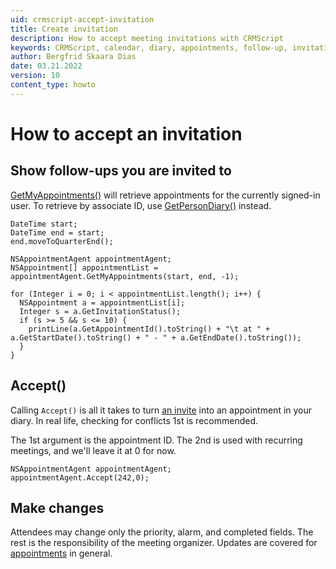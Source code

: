 ```yaml
---
uid: crmscript-accept-invitation
title: Create invitation
description: How to accept meeting invitations with CRMScript
keywords: CRMScript, calendar, diary, appointments, follow-up, invitation
author: Bergfrid Skaara Dias
date: 03.21.2022
version: 10
content_type: howto
---
```


# How to accept an invitation

## Show follow-ups you are invited to

[GetMyAppointments()][2] will retrieve appointments for the currently signed-in user. To retrieve by associate ID, use [GetPersonDiary()][3] instead.

```crmscript!
DateTime start;
DateTime end = start;
end.moveToQuarterEnd();

NSAppointmentAgent appointmentAgent;
NSAppointment[] appointmentList = appointmentAgent.GetMyAppointments(start, end, -1);

for (Integer i = 0; i < appointmentList.length(); i++) {
  NSAppointment a = appointmentList[i];
  Integer s = a.GetInvitationStatus();
  if (s >= 5 && s <= 10) {
    printLine(a.GetAppointmentId().toString() + "\t at " + a.GetStartDate().toString() + " - " + a.GetEndDate().toString());
  }
}
```

## Accept()

Calling `Accept()` is all it takes to turn [an invite][4] into an appointment in your diary. In real life, checking for conflicts 1st is recommended.

The 1st argument is the appointment ID. The 2nd is used with recurring meetings, and we'll leave it at 0 for now.

```crmscript
NSAppointmentAgent appointmentAgent;
appointmentAgent.Accept(242,0);
```

## Make changes

Attendees may change only the priority, alarm, and completed fields. The rest is the responsibility of the meeting organizer. Updates are covered for [appointments][1] in general.

<!-- Referenced links -->
[1]: update-appointment.md
[2]: <xref:CRMScript.NetServer.NSAppointmentAgent.GetMyAppointments(Integer)>
[3]: <xref:CRMScript.NetServer.NSAppointmentAgent.GetPersonDiary(Integer,Integer)>
[4]: ../../../../diary/learn/invitation/index.md
